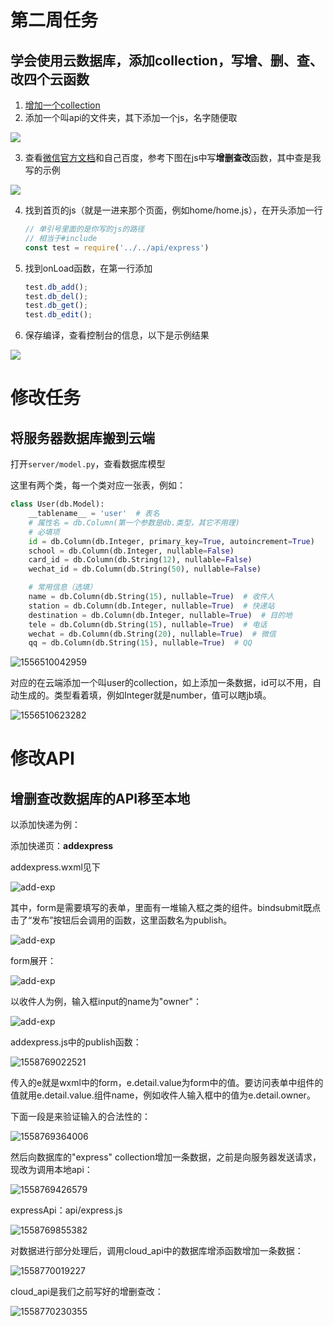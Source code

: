 # 第二周任务

## 学会使用云数据库，添加collection，写增、删、查、改四个云函数

1. [增加一个collection](https://developers.weixin.qq.com/miniprogram/dev/wxcloud/guide/database/getting-started.html)
2. 添加一个叫api的文件夹，其下添加一个js，名字随便取

![](client/3-31/add-js.png)

3. 查看[微信官方文档](https://developers.weixin.qq.com/miniprogram/dev/wxcloud/guide/)和自己百度，参考下图在js中写**增删查改**函数，其中查是我写的示例

![](client/3-31/edit-js.png)

4. 找到首页的js（就是一进来那个页面，例如home/home.js），在开头添加一行
   ```js
   // 单引号里面的是你写的js的路径
   // 相当于#include
   const test = require('../../api/express')
   ```
5. 找到onLoad函数，在第一行添加
   ```js
   test.db_add();
   test.db_del();
   test.db_get();
   test.db_edit();
   ```
6. 保存编译，查看控制台的信息，以下是示例结果

![](client/3-31/console-res.JPG)

# 修改任务

## 将服务器数据库搬到云端

打开```server/model.py```，查看数据库模型

这里有两个类，每一个类对应一张表，例如：

```python
class User(db.Model):
    __tablename__ = 'user'  # 表名
    # 属性名 = db.Column(第一个参数是db.类型，其它不用理)
    # 必填项
    id = db.Column(db.Integer, primary_key=True, autoincrement=True)
    school = db.Column(db.Integer, nullable=False)
    card_id = db.Column(db.String(12), nullable=False)
    wechat_id = db.Column(db.String(50), nullable=False)

    # 常用信息（选填）
    name = db.Column(db.String(15), nullable=True)  # 收件人
    station = db.Column(db.Integer, nullable=True)  # 快递站
    destination = db.Column(db.Integer, nullable=True)  # 目的地
    tele = db.Column(db.String(15), nullable=True)  # 电话
    wechat = db.Column(db.String(20), nullable=True)  # 微信
    qq = db.Column(db.String(15), nullable=True)  # QQ
```

![1556510042959](README-img/1556510042959.png "表里对应的一条数据")

对应的在云端添加一个叫user的collection，如上添加一条数据，id可以不用，自动生成的。类型看着填，例如Integer就是number，值可以瞎jb填。

![1556510623282](README-img/1556510623282.png)



# 修改API

## 增删查改数据库的API移至本地

以添加快递为例：

添加快递页：**addexpress**

addexpress.wxml见下

![add-exp](README-img/add-exp.png)

其中，form是需要填写的表单，里面有一堆输入框之类的组件。bindsubmit既点击了“发布”按钮后会调用的函数，这里函数名为publish。

![add-exp](README-img/add-exp-form-submit.png)

form展开：

![add-exp](README-img/add-exp-form.png)

以收件人为例，输入框input的name为"owner"：

![add-exp](README-img/owner.png)

addexpress.js中的publish函数：

![1558769022521](README-img/publish.png)

传入的e就是wxml中的form，e.detail.value为form中的值。要访问表单中组件的值就用e.detail.value.组件name，例如收件人输入框中的值为e.detail.owner。

下面一段是来验证输入的合法性的：

![1558769364006](README-img/1558769364006.png)

然后向数据库的"express" collection增加一条数据，之前是向服务器发送请求，现改为调用本地api：

![1558769426579](README-img/1558769426579.png)

expressApi：api/express.js

![1558769855382](README-img/1558769855382.png)

对数据进行部分处理后，调用cloud_api中的数据库增添函数增加一条数据：

![1558770019227](README-img/1558770019227.png)

cloud_api是我们之前写好的增删查改：

![1558770230355](README-img/cloud-api.png)

